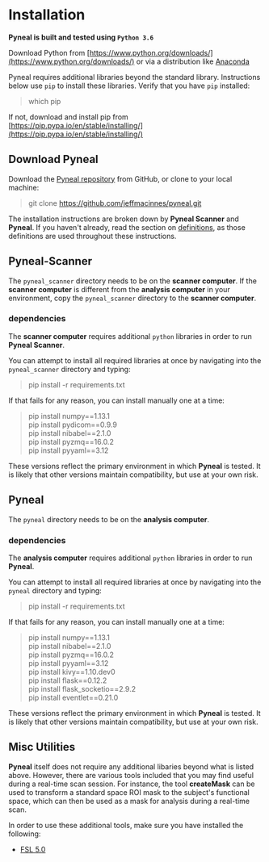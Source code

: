 # Installation

**Pyneal is built and tested using `Python 3.6`**

Download Python from [https://www.python.org/downloads/](https://www.python.org/downloads/) or via a distribution like [Anaconda](https://www.anaconda.com/download)

Pyneal requires additional libraries beyond the standard library. Instructions below use `pip` to install these libraries. Verify that you have `pip` installed:

>which pip

If not, download and install pip from [https://pip.pypa.io/en/stable/installing/](https://pip.pypa.io/en/stable/installing/)


## Download Pyneal

Download the [Pyneal repository](https://github.com/jeffmacinnes/pyneal) from GitHub, or clone to your local machine:


>git clone https://github.com/jeffmacinnes/pyneal.git


The installation instructions are broken down by **Pyneal Scanner** and **Pyneal**. If you haven't already, read the section on [definitions](#definitions-used), as those definitions are used throughout these instructions.


## Pyneal-Scanner

The `pyneal_scanner` directory needs to be on the **scanner computer**. If the **scanner computer** is different from the **analysis computer** in your environment, copy the `pyneal_scanner` directory to the **scanner computer**.  

### dependencies

The **scanner computer** requires additional `python` libraries in order to run **Pyneal Scanner**.

You can attempt to install all required libraries at once by navigating into the `pyneal_scanner` directory and typing:

>pip install -r requirements.txt

If that fails for any reason, you can install manually one at a time:

>pip install numpy==1.13.1  
>pip install pydicom==0.9.9  
>pip install nibabel==2.1.0  
>pip install pyzmq==16.0.2  
>pip install pyyaml==3.12

These versions reflect the primary environment in which **Pyneal** is tested. It is likely that other versions maintain compatibility, but use at your own risk.


## Pyneal

The `pyneal` directory needs to be on the **analysis computer**.

### dependencies

The **analysis computer** requires additional `python` libraries in order to run **Pyneal**.

You can attempt to install all required libraries at once by navigating into the `pyneal` directory and typing:

>pip install -r requirements.txt

If that fails for any reason, you can install manually one at a time:

>pip install numpy==1.13.1  
>pip install nibabel==2.1.0  
>pip install pyzmq==16.0.2  
>pip install pyyaml==3.12  
>pip install kivy==1.10.dev0  
>pip install flask==0.12.2  
>pip install flask_socketio==2.9.2  
>pip install eventlet==0.21.0  

These versions reflect the primary environment in which **Pyneal** is tested. It is likely that other versions maintain compatibility, but use at your own risk.

## Misc Utilities

**Pyneal** itself does not require any additional libaries beyond what is listed above. However, there are various tools included that you may find useful during a real-time scan session. For instance, the tool **createMask** can be used to transform a standard space ROI mask to the subject's functional space, which can then be used as a mask for analysis during a real-time scan.

In order to use these additional tools, make sure you have installed the following:

* [FSL 5.0](https://fsl.fmrib.ox.ac.uk/fsl/fslwiki)
